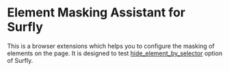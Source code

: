 Element Masking Assistant for Surfly
====================================

This is a browser extensions which helps you to configure the masking of elements
on the page. It is designed to test
[hide_element_by_selector](https://docs.surfly.com/session-options/#content-manipulation)
option of Surfly.
